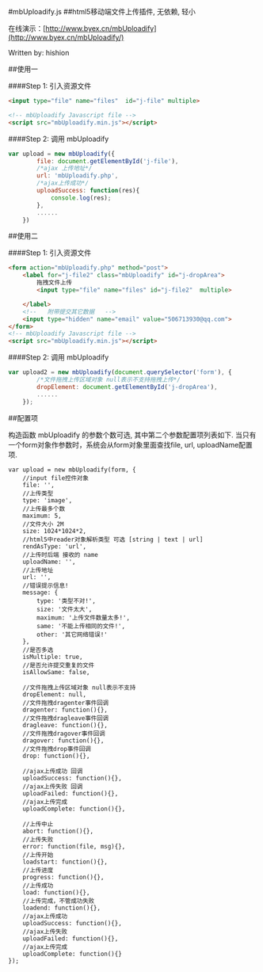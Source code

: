 
#mbUploadify.js
##html5移动端文件上传插件, 无依赖, 轻小


在线演示：[http://www.byex.cn/mbUploadify](http://www.byex.cn/mbUploadify/)

Written by: hishion

##使用一

####Step 1: 引入资源文件

```html
<input type="file" name="files"  id="j-file" multiple>

<!-- mbUploadify Javascript file -->
<script src="mbUploadify.min.js"></script>
```

####Step 2: 调用 mbUploadify 

```javascript
var upload = new mbUploadify({
        file: document.getElementById('j-file'),
        /*ajax 上传地址*/
        url: 'mbUploadify.php',
        /*ajax上传成功*/
        uploadSuccess: function(res){
            console.log(res);
        },
        ......
    })
```

##使用二


####Step 1: 引入资源文件

```html
<form action="mbUploadify.php" method="post">
    <label for="j-file2" class="mbUploadify" id="j-dropArea">
        拖拽文件上传
        <input type="file" name="files" id="j-file2"  multiple>

    </label>
    <!--   附带提交其它数据   -->
    <input type="hidden" name="email" value="506713930@qq.com">
</form>
<!-- mbUploadify Javascript file -->
<script src="mbUploadify.min.js"></script>
```

####Step 2: 调用 mbUploadify 

```javascript
var upload2 = new mbUploadify(document.querySelector('form'), {
        /*文件拖拽上传区域对象 null表示不支持拖拽上传*/
        dropElement: document.getElementById('j-dropArea'),
        ......
    });
```



##配置项

构造函数 mbUploadify 的参数个数可选, 其中第二个参数配置项列表如下. 当只有一个form对象作参数时，系统会从form对象里面查找file, url, uploadName配置项.
```
var upload = new mbUploadify(form, {
    //input file控件对象
    file: '',
    //上传类型
    type: 'image',
    //上传最多个数
    maximum: 5,
    //文件大小 2M
    size: 1024*1024*2,
    //html5中reader对象解析类型 可选 [string | text | url]
    rendAsType: 'url',
    //上传时后端 接收的 name
    uploadName: '',
    //上传地址
    url: '',
    //错误提示信息!
    message: {
        type: '类型不对!',
        size: '文件太大',
        maximum: '上传文件数量太多!',
        same: '不能上传相同的文件!',
        other: '其它网络错误!'
    },
    //是否多选
    isMultiple: true,
    //是否允许提交重复的文件
    isAllowSame: false,
    
    //文件拖拽上传区域对象 null表示不支持
    dropElement: null,
    //文件拖拽dragenter事件回调
    dragenter: function(){},
    //文件拖拽dragleave事件回调
    dragleave: function(){},
    //文件拖拽dragover事件回调
    dragover: function(){},
    //文件拖拽drop事件回调
    drop: function(){},

    //ajax上传成功 回调
    uploadSuccess: function(){},
    //ajax上传失败 回调
    uploadFailed: function(){},
    //ajax上传完成
    uploadComplete: function(){},

    //上传中止
    abort: function(){},
    //上传失败
    error: function(file, msg){},
    //上传开始
    loadstart: function(){},
    //上传进度
    progress: function(){},
    //上传成功
    load: function(){},
    //上传完成，不管成功失败
    loadend: function(){},
    //ajax上传成功
    uploadSuccess: function(){},
    //ajax上传失败
    uploadFailed: function(){},
    //ajax上传完成
    uploadComplete: function(){}
});
```

